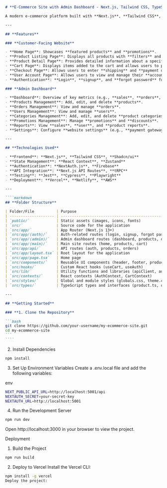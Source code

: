 `````markdown
# **E-Commerce Site with Admin Dashboard - Next.js, Tailwind CSS, TypeScript**

A modern e-commerce platform built with **Next.js**, **Tailwind CSS**, and **TypeScript**. Includes a **customer-facing website** and an **admin dashboard** for managing products, orders, and users.

---

## **Features**

### **Customer-Facing Website**

- **Home Page**: Showcases **featured products** and **promotions**.
- **Product Listing Page**: Displays all products with **filters** and **sorting options**.
- **Product Detail Page**: Provides detailed information about a specific product.
- **Cart Page**: Displays items added to the cart and allows users to proceed to **checkout**.
- **Checkout Page**: Allows users to enter **shipping** and **payment details**.
- **User Account Page**: Allows users to view and manage their **account details**, **orders**, and **wishlist**.
- **Authentication**: **Login**, **signup**, and **forgot password** functionality.

### **Admin Dashboard**

- **Dashboard**: Overview of key metrics (e.g., **sales**, **orders**, **users**).
- **Products Management**: Add, edit, and delete **products**.
- **Orders Management**: View and manage **orders**.
- **Users Management**: View and manage **users**.
- **Categories Management**: Add, edit, and delete **product categories**.
- **Promotions Management**: Manage **promotions** and **discounts**.
- **Reports**: View **sales**, **user**, and **product reports**.
- **Settings**: Configure **website settings** (e.g., **payment gateway**, **shipping**).

---

## **Technologies Used**

- **Frontend**: **Next.js**, **Tailwind CSS**, **Shadcn/ui**
- **State Management**: **React Context**, **Zustand**
- **Authentication**: **NextAuth.js**, **Firebase**
- **API Integration**: **Next.js API Routes**, **tRPC**
- **Testing**: **Jest**, **Cypress**, **Playwright**
- **Deployment**: **Vercel**, **Netlify**, **AWS**

---

````markdown
## **Folder Structure**

| Folder/File          | Purpose                                                |
| -------------------- | ------------------------------------------------------ |
| `public/`            | Static assets (images, icons, fonts)                   |
| `src/`               | Source code for the application                        |
| `src/app/`           | App Router (Next.js 13+)                               |
| `src/app/(auth)/`    | Auth-related routes (login, signup, forgot password)   |
| `src/app/(admin)/`   | Admin dashboard routes (dashboard, products, orders)   |
| `src/app/(main)/`    | Main site routes (home, products, cart)                |
| `src/app/api/`       | API routes (auth, products, orders)                    |
| `src/app/layout.tsx` | Root layout for the application                        |
| `src/app/page.tsx`   | Home page                                              |
| `src/components/`    | Reusable UI components (header, footer, product card)  |
| `src/hooks/`         | Custom React hooks (useCart, useAuth)                  |
| `src/lib/`           | Utility functions and libraries (apiClient, authUtils) |
| `src/contexts/`      | React contexts (AuthContext, CartContext)              |
| `src/styles/`        | Global and module styles (globals.css, theme.css)      |
| `src/types/`         | TypeScript types and interfaces (product.ts, order.ts) |

---

## **Getting Started**

### **1. Clone the Repository**

```bash
git clone https://github.com/your-username/my-ecommerce-site.git
cd my-ecommerce-site
```
````
`````

2. Install Dependencies

```bash
npm install
```

3. Set Up Environment Variables
   Create a .env.local file and add the following variables:

env

```bash
NEXT_PUBLIC_API_URL=http://localhost:5001/api
NEXTAUTH_SECRET=your-secret-key
NEXTAUTH_URL=http://localhost:5001
```

4. Run the Development Server

```bash
npm run dev
```

Open http://localhost:3000 in your browser to view the project.

Deployment

1. Build the Project

```bash
npm run build
```

2. Deploy to Vercel
   Install the Vercel CLI:

```bash
npm install -g vercel
Deploy the project:
```
